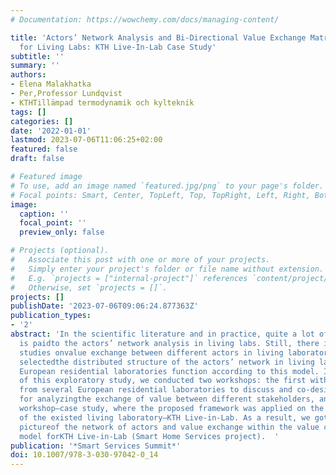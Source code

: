 ```yaml
---
# Documentation: https://wowchemy.com/docs/managing-content/

title: 'Actors’ Network Analysis and Bi-Directional Value Exchange Matrix Development
  for Living Labs: KTH Live-In-Lab Case Study'
subtitle: ''
summary: ''
authors:
- Elena Malakhatka
- Per,Professor Lundqvist
- KTHTillämpad termodynamik och kylteknik
tags: []
categories: []
date: '2022-01-01'
lastmod: 2023-07-06T11:06:25+02:00
featured: false
draft: false

# Featured image
# To use, add an image named `featured.jpg/png` to your page's folder.
# Focal points: Smart, Center, TopLeft, Top, TopRight, Left, Right, BottomLeft, Bottom, BottomRight.
image:
  caption: ''
  focal_point: ''
  preview_only: false

# Projects (optional).
#   Associate this post with one or more of your projects.
#   Simply enter your project's folder or file name without extension.
#   E.g. `projects = ["internal-project"]` references `content/project/deep-learning/index.md`.
#   Otherwise, set `projects = []`.
projects: []
publishDate: '2023-07-06T09:06:24.877363Z'
publication_types:
- '2'
abstract: 'In the scientific literature and in practice, quite a lot of attention
  is paidto the actors’ network analysis in living labs. Still, there is a lack of
  studies onvalue exchange between different actors in living laboratories. This study
  selectedthe distributed structure of the actors’ network in living lab since most
  European residential laboratories function according to this model. In the course
  of this exploratory study, we conducted two workshops: the first with participants
  from several European residential laboratories to discuss and co-design a framework
  for analyzingthe exchange of value between different stakeholders, and the second
  workshop—case study, where the proposed framework was applied on the actors network
  of the existed living laboratory—KTH Live-in-Lab. As a result, we got a detailed
  pictureof the network of actors and value exchange within the value co-creation
  model forKTH Live-in-Lab (Smart Home Services project).  '
publication: '*Smart Services Summit*'
doi: 10.1007/978-3-030-97042-0_14
---
```

